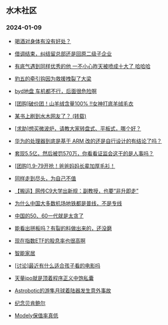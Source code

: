 ## 水木社区 
### 2024-01-09

+ [喝酒对身体有没有好处？](https://www.mysmth.net/nForum/article/FamilyLife/1766569609)

+ [借调结束，纠结留总部还是回原二级子企业](https://www.mysmth.net/nForum/article/WorkLife/3483702)

+ [有底气遇到同样优秀的他 一不小心昨天被喷成十大了 哈哈哈](https://www.mysmth.net/nForum/article/Divorce/2060119)

+ [豹五的牵引钩因为救援拽裂了大梁](https://www.mysmth.net/nForum/article/AutoWorld/1944759281)

+ [byd地盘 车机都不行，后面很危险啊](https://www.mysmth.net/nForum/article/GreenAuto/1449511)

+ [[团购]破价团！山羊绒含量100% !!女神打底羊绒毛衣](https://www.mysmth.net/nForum/article/ADAgent_TG/1315573)

+ [某书上刷到水木网友了？ (转载)](https://www.mysmth.net/nForum/article/FashionShow/504296)

+ [[求助]想买微波炉，请教大家转盘式、平板式，哪个好？](https://www.mysmth.net/nForum/article/Food/1699094)

+ [华为的处理器到底是基于 ARM 改的还是自行设计的有结论了吗？](https://www.mysmth.net/nForum/article/ITExpress/2512639)

+ [套现5.5亿，然后被罚570万，你看看证监会这干的是人事吗？](https://www.mysmth.net/nForum/article/Stock/10743632)

+ [[团购]1.9-79开抢！爸爸妈妈长辈加厚毛衫！](https://www.mysmth.net/nForum/article/ADAgent_TG/1315629)

+ [同样走到尽头，为自己不值](https://www.mysmth.net/nForum/article/FamilyLife/1766571882)

+ [【搬运】网传C9大学出新规：副教授，也要“非升即走”](https://www.mysmth.net/nForum/article/QingJiao/841479)

+ [为什么中国大多数机场地铁都是普线，不是专线](https://www.mysmth.net/nForum/article/Geography/570068)

+ [中国的50、60一代就是太贪了](https://www.mysmth.net/nForum/article/WorkLife/3484591)

+ [能看出拼板吗？有裂的料做出来的，还没磨](https://www.mysmth.net/nForum/article/XiangQi/217026)

+ [现在指数ETF的股息率也很高啊](https://www.mysmth.net/nForum/article/Stock/10745175)

+ [智能家居](https://www.mysmth.net/nForum/article/DigiHome/1255899)

+ [[讨论]最近有什么适合孩子看的电影吗](https://www.mysmth.net/nForum/article/Children/932720413)

+ [天量ipo就是顶着程序正义中饱私囊](https://www.mysmth.net/nForum/article/Stock/10745181)

+ [Astrobotic的游隼月球着陆器发生意外事故](https://www.mysmth.net/nForum/article/Aero/420691)

+ [纪念贝肯鲍尔](https://www.mysmth.net/nForum/article/WorldSoccer/18071100)

+ [Modely保值率真低](https://www.mysmth.net/nForum/article/GreenAuto/1449708)

